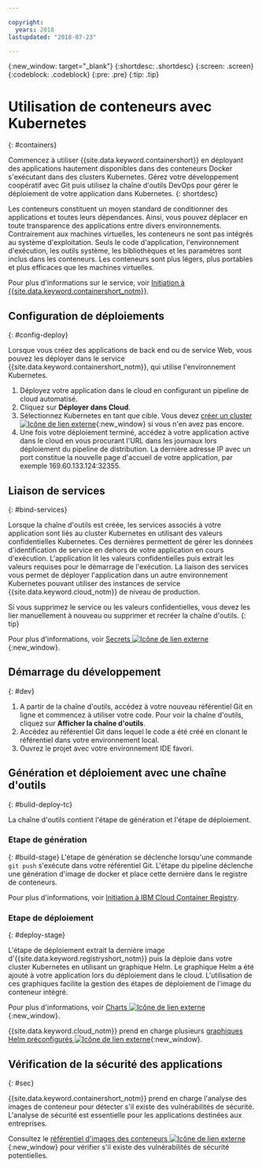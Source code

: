 ```yaml
---

copyright:
  years: 2018
lastupdated: "2018-07-23"

---
```

{:new_window: target="_blank"}
{:shortdesc: .shortdesc}
{:screen: .screen}
{:codeblock: .codeblock}
{:pre: .pre}
{:tip: .tip}

# Utilisation de conteneurs avec Kubernetes
{: #containers}

Commencez à utiliser {{site.data.keyword.containershort}} en déployant des applications hautement disponibles dans des conteneurs Docker s'exécutant dans des clusters Kubernetes. Gérez votre développement coopératif avec Git puis utilisez la chaîne d'outils DevOps pour gérer le déploiement de votre application dans Kubernetes.
{: shortdesc}

Les conteneurs constituent un moyen standard de conditionner des applications et toutes leurs dépendances. Ainsi, vous pouvez déplacer en toute transparence des applications entre divers environnements. Contrairement aux machines virtuelles, les conteneurs ne sont pas intégrés au système d'exploitation. Seuls le code d'application, l'environnement d'exécution, les outils système, les bibliothèques et les paramètres sont inclus dans les conteneurs. Les conteneurs sont plus légers, plus portables et plus efficaces que les machines virtuelles.

Pour plus d'informations sur le service, voir [Initiation à {{site.data.keyword.containershort_notm}}](/docs/containers/container_index.html#container_index).

## Configuration de déploiements
{: #config-deploy}

Lorsque vous créez des applications de back end ou de service Web, vous pouvez les déployer dans le service {{site.data.keyword.containershort_notm}}, qui utilise l'environnement Kubernetes.

1. Déployez votre application dans le cloud en configurant un pipeline de cloud automatisé.
2. Cliquez sur **Déployer dans Cloud**.
3. Sélectionnez Kubernetes en tant que cible. Vous devez [créer un cluster ![Icône de lien externe](../../icons/launch-glyph.svg "Icône de lien externe")](https://{DomainName}/containers-kubernetes/catalog/cluster/create){:new_window} si vous n'en avez pas encore.
4. Une fois votre déploiement terminé, accédez à votre application active dans le cloud en vous procurant l'URL dans les journaux lors déploiement du pipeline de distribution. La dernière adresse IP avec un port constitue la nouvelle page d'accueil de votre application, par exemple 169.60.133.124:32355.

## Liaison de services
{: #bind-services}

Lorsque la chaîne d'outils est créée, les services associés à votre application sont liés au cluster Kubernetes en utilisant des valeurs confidentielles Kubernetes. Ces dernières permettent de gérer les données d'identification de service en dehors de votre application en cours d'exécution. L'application lit les valeurs confidentielles puis extrait les valeurs requises pour le démarrage de l'exécution. La liaison des services vous permet de déployer l'application dans un autre environnement Kubernetes pouvant utiliser des instances de service {{site.data.keyword.cloud_notm}} de niveau de production.

Si vous supprimez le service ou les valeurs confidentielles, vous devez les lier manuellement à nouveau ou supprimer et recréer la chaîne d'outils.
{: tip}

Pour plus d'informations, voir [Secrets ![Icône de lien externe](../../icons/launch-glyph.svg "Icône de lien externe")](https://kubernetes.io/docs/concepts/configuration/secret/){:new_window}.

## Démarrage du développement
{: #dev}

1. A partir de la chaîne d'outils, accédez à votre nouveau référentiel Git en ligne et commencez à utiliser votre code. Pour voir la chaîne d'outils, cliquez sur **Afficher la chaîne d'outils**.
2. Accédez au référentiel Git dans lequel le code a été créé en clonant le référentiel dans votre environnement local.
3. Ouvrez le projet avec votre environnement IDE favori.

## Génération et déploiement avec une chaîne d'outils
{: #bulid-deploy-tc}

La chaîne d'outils contient l'étape de génération et l'étape de déploiement.

### Etape de génération
{: #build-stage}
L'étape de génération se déclenche lorsqu'une commande `git push` s'exécute dans votre référentiel Git. L'étape du pipeline déclenche une génération d'image de docker et place cette dernière dans le registre de conteneurs.

Pour plus d'informations, voir [Initiation à IBM Cloud Container Registry](/docs/services/Registry/index.html#index).

### Etape de déploiement
{: #deploy-stage}

L'étape de déploiement extrait la dernière image d'{{site.data.keyword.registryshort_notm}} puis la déploie dans votre cluster Kubernetes en utilisant un graphique Helm. Le graphique Helm a été ajouté à votre application lors du déploiement dans le cloud. L'utilisation de ces graphiques facilite la gestion des étapes de déploiement de l'image du conteneur intégré.

Pour plus d'informations, voir [Charts ![Icône de lien externe](../../icons/launch-glyph.svg "Icône de lien externe")](https://docs.helm.sh/developing_charts/){:new_window}.

{{site.data.keyword.cloud_notm}} prend en charge plusieurs [graphiques Helm préconfigurés ![Icône de lien externe](../../icons/launch-glyph.svg "Icône de lien externe")](https://{DomainName}/containers-kubernetes/solutions/helm-charts){:new_window}.

## Vérification de la sécurité des applications
{: #sec}

{{site.data.keyword.containershort_notm}} prend en charge l'analyse des images de conteneur pour détecter s'il existe des vulnérabilités de sécurité. L'analyse de sécurité est essentielle pour les applications destinées aux entreprises.

Consultez le [référentiel d'images des conteneurs ![Icône de lien externe](../../icons/launch-glyph.svg "Icône de lien externe")](https://{DomainName}/containers-kubernetes/registry/private){:new_window} pour vérifier s'il existe des vulnérabilités de sécurité potentielles.
